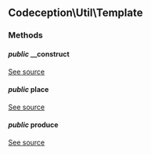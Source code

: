 
## Codeception\Util\Template


### Methods


#### *public* __construct
[See source](https://github.com/Codeception/Codeception/blob/master/src/Codeception/Util/Template.php#L9)

#### *public* place
[See source](https://github.com/Codeception/Codeception/blob/master/src/Codeception/Util/Template.php#L14)

#### *public* produce
[See source](https://github.com/Codeception/Codeception/blob/master/src/Codeception/Util/Template.php#L20)

